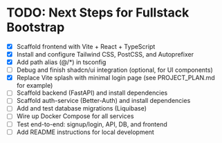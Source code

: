 # TODO: Next Steps for Fullstack Bootstrap

- [x] Scaffold frontend with Vite + React + TypeScript
- [x] Install and configure Tailwind CSS, PostCSS, and Autoprefixer
- [x] Add path alias (@/*) in tsconfig
- [ ] Debug and finish shadcn/ui integration (optional, for UI components)
- [x] Replace Vite splash with minimal login page (see PROJECT_PLAN.md for example)
- [ ] Scaffold backend (FastAPI) and install dependencies
- [ ] Scaffold auth-service (Better-Auth) and install dependencies
- [ ] Add and test database migrations (Liquibase)
- [ ] Wire up Docker Compose for all services
- [ ] Test end-to-end: signup/login, API, DB, and frontend
- [ ] Add README instructions for local development 
